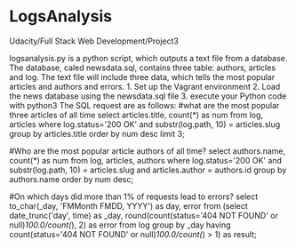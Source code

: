 # LogsAnalysis
Udacity/Full Stack Web Development/Project3

<Description>
logsanalysis.py is a python script, which outputs a text file from a database.
The database, caled newsdata.sql, contains three table: authors, articles and log.
The text file will include three data, which tells the most popular articles and authors and errors.

<How to implement>
1. Set up the Vagrant environment
2. Load the news database using the newsdata.sql file
3. execute your Python code with python3

<Note>
The SQL request are as follows:
#what are the most popular three articles of all time
select articles.title, count(*) as num
  from log, articles
  where log.status='200 OK'
  and substr(log.path, 10) = articles.slug
  group by articles.title
  order by num desc
  limit 3;

#Who are the most popular article authors of all time?
select authors.name, count(*) as num
  from log, articles, authors
  where log.status='200 OK'
  and substr(log.path, 10) = articles.slug
  and articles.author = authors.id
  group by authors.name
  order by num desc;

#On which days did more than 1% of requests lead to errors?
select to_char(_day, 'FMMonth FMDD, YYYY') as day, error from
    (select date_trunc('day', time) as _day,
    round(count(status='404 NOT FOUND' or null)*100.0/count(*), 2) as error
    from log
    group by _day
    having count(status='404 NOT FOUND' or null)*100.0/count(*) > 1) as result;
